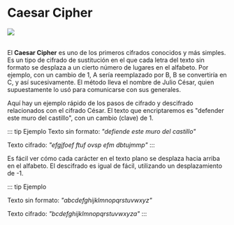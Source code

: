 # Caesar Cipher
<img src="https://cdn4.paynopain.com/wp-content/uploads/CifradoCesar-1024x432.png">
<br>
<br>

El **Caesar Cipher** es uno de los primeros cifrados conocidos y más simples. Es un tipo de cifrado de sustitución en el que cada letra del texto sin formato se desplaza a un cierto número de lugares en el alfabeto. Por ejemplo, con un cambio de 1, A sería reemplazado por B, B se convertiría en C, y así sucesivamente. El método lleva el nombre de Julio César, quien supuestamente lo usó para comunicarse con sus generales.

Aquí hay un ejemplo rápido de los pasos de cifrado y descifrado relacionados con el cifrado César. El texto que encriptaremos es "defender este muro del castillo", con un cambio (clave) de 1.

::: tip Ejemplo
Texto sin formato: _"defiende este muro del castillo"_

Texto cifrado: _"efgjfoef ftuf ovsp efm dbtujmmp"_
:::

Es fácil ver cómo cada carácter en el texto plano se desplaza hacia arriba en el alfabeto. El descifrado es igual de fácil, utilizando un desplazamiento de -1.


::: tip Ejemplo

Texto sin formato: _"abcdefghijklmnopqrstuvwxyz"_

Texto cifrado: _"bcdefghijklmnopqrstuvwxyza"_
:::

